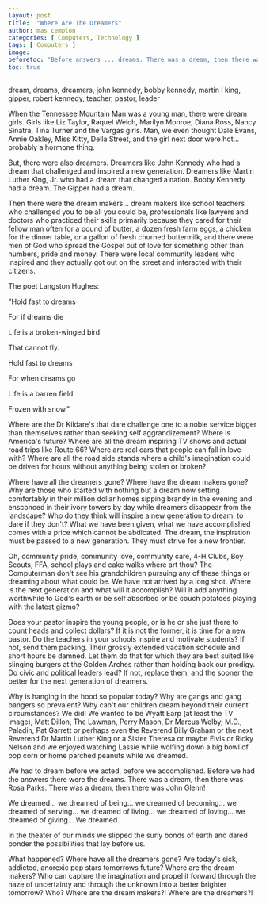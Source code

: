 ```yaml
---
layout: post
title:  "Where Are The Dreamers"
author: mas cemplon
categories: [ Computers, Technology ]
tags: [ Computers ]
image: 
beforetoc: "Before answers ... dreams. There was a dream, then there was Rosa Parks... then there was John Glenn!."
toc: true
---
```



dream, dreams, dreamers, john kennedy, bobby kennedy, martin l king, gipper, robert kennedy, teacher, pastor, leader



When the Tennessee Mountain Man was a young man, there were dream girls.  Girls like Liz Taylor, Raquel Welch, Marilyn Monroe, Diana Ross, Nancy Sinatra, Tina Turner and the Vargas girls.  Man, we even thought Dale Evans, Annie Oakley, Miss Kitty, Della Street, and the girl next door were hot... probably a hormone thing.

But, there were also dreamers.  Dreamers like John Kennedy who had a dream that challenged and inspired a new generation.  Dreamers like Martin Luther King, Jr. who had a dream that changed a nation.  Bobby Kennedy had a dream.  The Gipper had a dream.

Then there were the dream makers... dream makers like school teachers who challenged you to be all you could be, professionals like lawyers and doctors who practiced their skills primarily because they cared for their fellow man often for a pound of butter, a dozen fresh farm eggs, a chicken for the dinner table, or a gallon of fresh churned buttermilk, and there were men of God who spread the Gospel out of love for something other than numbers, pride and money.  There were local community leaders who inspired and they actually got out on the street and interacted with their citizens.

The poet Langston Hughes:

"Hold fast to dreams 

For if dreams die

Life is a broken-winged bird

That cannot fly.



Hold fast to dreams

For when dreams go

Life is a barren field

Frozen with snow."

Where are the Dr Kildare's that dare challenge one to a noble service bigger than themselves rather than seeking self aggrandizement? 
Where is America's future?  Where are all the dream inspiring TV shows and actual road trips like Route 66?  Where are real cars that people can fall in love with?  Where are all the road side stands where a child's imagination could be driven for hours without anything being stolen or broken?

Where have all the dreamers gone?  Where have the dream makers gone?  Why are those who started with nothing but a dream now setting comfortably in their million dollar homes sipping brandy in the evening and ensconced in their ivory towers by day while dreamers disappear from the landscape?  Who do they think will inspire a new generation to dream, to dare if they don't?  What we have been given, what we have accomplished comes with a price which cannot be abdicated.  The dream, the inspiration must be passed to a new generation.  They must strive for a new frontier.

Oh, community pride, community love, community care, 4-H Clubs, Boy Scouts, FFA, school plays and cake walks where art thou?  The Computerman don't see his grandchildren pursuing any of these things or dreaming about what could be.  We have not arrived by a long shot.  Where is the next generation and what will it accomplish?  Will it add anything worthwhile to God's earth or be self absorbed or be couch potatoes playing with the latest gizmo?

Does your pastor inspire the young people, or is he or she just there to count heads and collect dollars?  If it is not the former, it is time for a new pastor.  Do the teachers in your schools inspire and motivate students?  If not, send them packing.  Their grossly extended vacation schedule and short hours be damned.  Let them do that for which they are best suited like slinging burgers at the Golden Arches rather than holding back our prodigy.  Do civic and political leaders lead?  If not, replace them, and the sooner the better for the next generation of dreamers.

Why is hanging in the hood so popular today?  Why are gangs and gang bangers so prevalent?  Why can't our children dream beyond their current circumstances?  We did!  We wanted to be Wyatt Earp (at least the TV image), Matt Dillon, The Lawman, Perry Mason, Dr Marcus Welby, M.D., Paladin, Pat Garrett or perhaps even the Reverend Billy Graham or the next Reverend Dr Martin Luther King or a Sister Theresa or maybe Elvis or Ricky Nelson and we enjoyed watching Lassie while wolfing down a big bowl of pop corn or home parched peanuts while we dreamed.

We had to dream before we acted, before we accomplished. Before we had the answers there were the dreams. There was a dream, then there was Rosa Parks.  There was a dream, then there was John Glenn!

We dreamed... we dreamed of being... we dreamed of becoming... we dreamed of serving... we dreamed of living... we dreamed of loving... we dreamed of giving...  We dreamed.

In the theater of our minds we slipped the surly bonds of earth and dared ponder the possibilities that lay before us.

What happened?  Where have all the dreamers gone?  Are today's sick, addicted, anorexic pop stars tomorrows future?  Where are the dream makers?  Who can capture the imagination and propel it forward through the haze of uncertainty and through the unknown into a better brighter tomorrow? Who?  Where are the dream makers?!  Where are the dreamers?!


